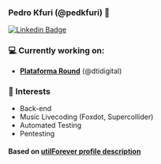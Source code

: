 ### Pedro Kfuri (@pedkfuri) 👋

[![Linkedin Badge](https://img.shields.io/badge/-LinkedIn-blue?style=flat-square&logo=Linkedin&logoColor=white&link=https://www.linkedin.com/in/pedkfuri/)](https://www.linkedin.com/in/pedkfuri/)

### 💻 Currently working on:
- [**Plataforma Round**](https://github.com/plataforma-round) (@dtidigital)

### 🌱 Interests
- Back-end
- Music Livecoding (Foxdot, Supercollider)
- Automated Testing
- Pentesting

#### Based on [**utilForever profile description**](https://github.com/utilForever/utilForever/blob/master/README.md)
